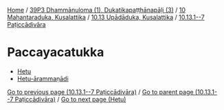 
[Home](/) / [39P3 Dhammānuloma (1), Dukatikapaṭṭhānapāḷi (3)](../../../../39P3.md) / [10 Mahantaraduka, Kusalattika](../../../10.md) / [10.13 Upādāduka, Kusalattika](../../10.13.md) / [10.13.1--7 Paṭiccādivāra](../10.13.1--7.md)

# Paccayacatukka

* [Hetu](Paccayacatukka/Hetu.md)
* [Hetu-ārammaṇādi](Paccayacatukka/Hetu-arammanadi.md)

[Go to previous page (10.13.1--7 Paṭiccādivāra)](../10.13.1--7.md) / [Go to parent page (10.13.1--7 Paṭiccādivāra)](../10.13.1--7.md) / [Go to next page (Hetu)](Paccayacatukka/Hetu.md)


